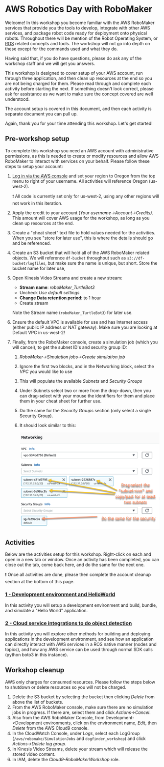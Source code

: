 # AWS Robotics Day with RoboMaker

Welcome! In this workshop you become familiar with the AWS RoboMaker services that provide you the tools to develop, integrate with other AWS services, and package robot code ready for deployment onto physical robots. Throughout there will be mention of the Robot Operating System, or [ROS](http://www.ros.org/) related concepts and tools. The workshop will not go into depth on these except for the commands used and what they do.

Having said that, if you do have questions, please do ask any of the workshop staff and we will get you answers.

This workshop is designed to cover setup of your AWS account, run through three application, and then clean up resources at the end so you are not being charged for them. Please read through and complete each activity before starting the next. If something doesn't look correct, please ask for assistance as we want to make sure the concept covered are well understood.

The account setup is covered in this document, and then each activity is separate document you can pull up.

Again, thank you for your time attending this workshop. Let's get started!

## Pre-workshop setup

To complete this workshop you need an AWS account with administrative permissions, as this is needed to create or modify resources and allow AWS RoboMaker to interact with services on your behalf. Please follow these steps to setup your account:

1. [Log in via the AWS console](https://console.aws.amazon.com/) and set your region to Oregon from the top menu to right of your username. All activities will reference Oregon (us-west-2). 

   :exclamation: All code is currently set only for us-west-2, using any other regions will not work in this iteration.

2. Apply the credit to your account (*Your username->Account->Credits)*. This amount will cover AWS usage for the workshop, as long as you clean up resources at the end.

3. Create a "cheat sheet" text file to hold values needed for the activities. When you see "store for later use", this is where the details should go and be referenced.

4. Create an S3 bucket that will hold all of the AWS RoboMaker related objects. We will reference `df-bucket` throughout such as `s3://df-bucket/logfiles`, but make sure the name is unique, but short. Store the bucket name for later use,

5. Open Kinesis Video Streams and create a new stream:

   * **Stream name**: *roboMaker_TurtleBot3*
   * Uncheck *Use default settings*
   * **Change Data retention period**: to 1 hour
   * Create stream

   Note the Stream name (`roboMaker_TurtleBot3`) for later use.

6. Ensure the default VPC is available for use and has Internet access (either public IP address or NAT gateway). Make sure you are looking at Default VPC in us-west-2!

7. Finally, from the RoboMaker console, create a simulation job (which you will cancel), to get the subnet ID's and security group ID:

   1. *RoboMaker->Simulation jobs->Create simulation job*

   2. Ignore the first two blocks, and in the Networking block, select the *VPC* you would like to use

   3. This will populate the available *Subnets* and *Security Groups*

   4. Under Subnets select two or more from the drop-down, then you can drag-select with your mouse the identifiers for them and place them in your cheat sheet for further use.

   5. Do the same for the *Security Groups* section (only select a single Security Group).

   6. It should look similar to this:

      ![1_select_subnets](img/1_select_subnets.png)

## Activities

Below are the activities setup for this workshop. Right-click on each and open in a new tab or window. Once an activity has been completed, you can close out the tab, come back here, and do the same for the next one.

:exclamation: Once all activities are done, please then complete the account cleanup section at the bottom of this page.

### [1 - Development environment and HelloWorld](./1_dev_hello.md)

In this activity you will setup a development environment and build, bundle, and simulate a "Hello World" application.

### [2 - Cloud service integrations to do object detection](./2_dog_finder.md) 

In this activity you will explore other methods for building and deploying applications in the development environment, and see how an application can directly interact with AWS services in a ROS native manner (nodes and topics), and how any AWS service can be used through normal SDK calls (python boto3 in this instance).

## Workshop cleanup

AWS only charges for consumed resources. Please follow the steps below to shutdown or delete resources so you will not be charged.

1. Delete the S3 bucket by selecting the bucket then clicking *Delete* from above the list of buckets.
2. From the AWS RoboMaker console, make sure there are no simulation jobs in progress. If there are, select them and click *Actions->Cancel*.
3. Also from the AWS RoboMaker Console, from Development->Development environments, click on the environment name, *Edit*, then *Delete* from the AWS Cloud9 console.
4. In the CloudWatch Console, under *Logs*, select each LogGroup (`/aws/robomake/SimulationJobs` and `dogfinder_workshop`) and click *Actions->Delete log group*.
5. In Kinesis Video Streams, delete your stream which will release the stored video content.
6. In IAM, delete the *Cloud9-RoboMakerWorkshop* role.